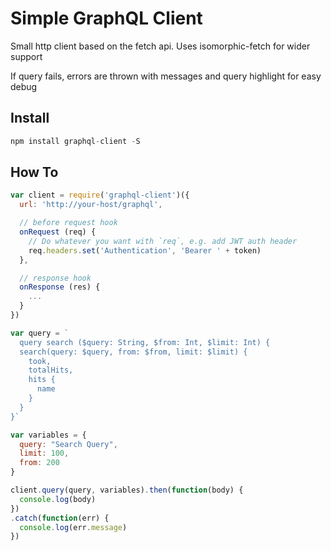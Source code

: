 # Simple GraphQL Client
Small http client based on the fetch api. Uses isomorphic-fetch for wider support

If query fails, errors are thrown with messages and query highlight for easy debug

## Install
```javascript
npm install graphql-client -S
```

## How To
```javascript
var client = require('graphql-client')({
  url: 'http://your-host/graphql',

  // before request hook
  onRequest (req) {
    // Do whatever you want with `req`, e.g. add JWT auth header
    req.headers.set('Authentication', 'Bearer ' + token)
  },

  // response hook
  onResponse (res) {
    ...
  }
})

var query = `
  query search ($query: String, $from: Int, $limit: Int) {
  search(query: $query, from: $from, limit: $limit) {
    took,
    totalHits,
    hits {
      name
    }
  }
}`

var variables = {
  query: "Search Query",
  limit: 100,
  from: 200
}

client.query(query, variables).then(function(body) {
  console.log(body)
})
.catch(function(err) {
  console.log(err.message)
})
```
